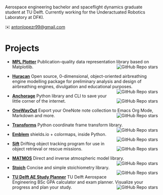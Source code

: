 Aerospace engineering bachelor and spaceflight dynamics graduate student at TU Delft. Currently working for the Underactuated Robotics Laboratory at DFKI.

✉️ antonlopezr99@gmail.com

# Projects

- **[MPL Plotter](https://github.com/alopezrivera/mpl_plotter)** Publication-quality data representation library based on Matplotlib. <img align="right" alt="GitHub Repo stars" src="https://img.shields.io/github/stars/alopezrivera/mpl_plotter?style=social">

- **[Huracan](https://github.com/alopezrivera/huracan)** Open source, 0-dimensional, object-oriented airbreathing engine modelling package for preliminary analysis and design of airbreathing engines, divulgation and educational purposes.  <img align="right" alt="GitHub Repo stars" src="https://img.shields.io/github/stars/alopezrivera/huracan?style=social">

- **[Anchorage](https://github.com/alopezrivera/anchorage)** Python library and CLI to save your little corner of the internet. <img align="right" alt="GitHub Repo stars" src="https://img.shields.io/github/stars/alopezrivera/anchorage?style=social">

- **[OneWayOut](https://github.com/alopezrivera/owo)** Export your OneNote note collection to Emacs Org Mode, Markdown and more. <img align="right" alt="GitHub Repo stars" src="https://img.shields.io/github/stars/alopezrivera/owo?style=social">

- **[Transforms](https://github.com/alopezrivera/transforms)** Python coordinate frame transform library. <img align="right" alt="GitHub Repo stars" src="https://img.shields.io/github/stars/alopezrivera/transforms?style=social">

- **[Emblem](https://github.com/alopezrivera/emblem)** shields.io + colormaps, inside Python. <img align="right" alt="GitHub Repo stars" src="https://img.shields.io/github/stars/alopezrivera/emblem?style=social">

- **[Sift](https://github.com/alopezrivera/sift)** Drifting object tracking program for use in object retrieval or rescue missions. <img align="right" alt="GitHub Repo stars" src="https://img.shields.io/github/stars/alopezrivera/sift?style=social">

- **[MATMOS](https://github.com/alopezrivera/MATMOS)** Direct and inverse atmospheric model library. <img align="right" alt="GitHub Repo stars" src="https://img.shields.io/github/stars/alopezrivera/MATMOS?style=social">

- **[Stoich](https://github.com/alopezrivera/stoich)** Concise and simple stoichiometry library. <img align="right" alt="GitHub Repo stars" src="https://img.shields.io/github/stars/alopezrivera/stoich?style=social">

- **[TU Delft AE Study Planner](https://github.com/alopezrivera/tudelft-ae-study-planner )** TU Delft Aerospace Engineering BSc GPA calculator and exam planner. Visualize your progress and plan your study. <img align="right" alt="GitHub Repo stars" src="https://img.shields.io/github/stars/alopezrivera/tudelft-ae-study-planner ?style=social">
